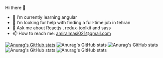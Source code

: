Hi there 👋

- 🌱 I’m currently learning angular
- 🤔 I’m looking for help with finding a full-time job in tehran
- 💬 Ask me about Reactjs , redux-toolkit and sass
- 📫 How to reach me: amiralmasi021@gmail.com
      
[![Anurag's GitHub stats](https://github-readme-stats.vercel.app/api?username=itsmahdi62)](https://github.com/itsmahdi62/github-readme-stats)
![Anurag's GitHub stats](https://github-readme-stats.vercel.app/api?username=itsmahdi62&hide=contribs,prs)
![Anurag's GitHub stats](https://github-readme-stats.vercel.app/api?username=itsmahdi62&show=reviews)
![Anurag's GitHub stats](https://github-readme-stats.vercel.app/api?username=itsmahdi62&show_icons=true)
![Anurag's GitHub stats](https://github-readme-stats.vercel.app/api?username=itsmahdi62&show_icons=true&theme=radical)
